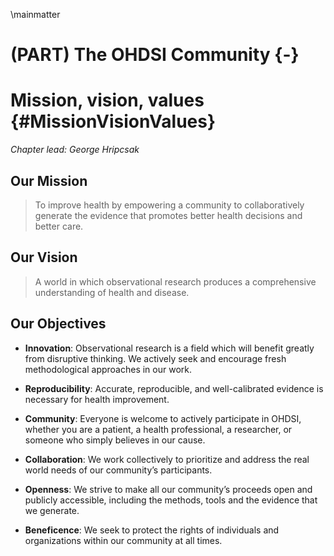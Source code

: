 \mainmatter

# (PART) The OHDSI Community {-} 

# Mission, vision, values {#MissionVisionValues}

*Chapter lead: George Hripcsak* 

## Our Mission

> To improve health by empowering a community to collaboratively generate the evidence that promotes better health decisions and better care.

## Our Vision

> A world in which observational research produces a comprehensive understanding of health and disease.

## Our Objectives

* **Innovation**: Observational research is a field which will benefit greatly from disruptive thinking. We actively seek and encourage fresh methodological approaches in our work.

* **Reproducibility**: Accurate, reproducible, and well-calibrated evidence is necessary for health improvement.

* **Community**: Everyone is welcome to actively participate in OHDSI, whether you are a patient, a health professional, a researcher, or someone who simply believes in our cause.

* **Collaboration**: We work collectively to prioritize and address the real world needs of our community’s participants.

* **Openness**: We strive to make all our community’s proceeds open and publicly accessible, including the methods, tools and the evidence that we generate.

* **Beneficence**: We seek to protect the rights of individuals and organizations within our community at all times.
